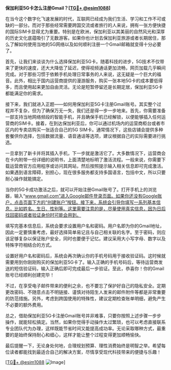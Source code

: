 **保加利亚5G卡怎么注册Gmail？[[TG💪+ @esim1088](https://t.me/s/esim1088)]**

在当今这个数字化飞速发展的时代，互联网已经成为我们生活、学习和工作不可或缺的一部分。而对于那些经常需要跨国交流或者旅行的人来说，拥有一张方便快捷的国际SIM卡显得尤为重要。特别是在欧洲，保加利亚以其美丽的自然风光和深厚的历史文化底蕴吸引了无数游客。如果你也计划去保加利亚旅游或者长期居住，那么了解如何使用当地的5G网络以及如何顺利注册一个Gmail邮箱就变得十分必要了。

首先，让我们来谈谈为什么选择保加利亚5G卡。随着科技的进步，5G技术不仅带来了更快的速度，还大大降低了延迟，使得视频通话更加流畅，网页加载几乎瞬间完成。对于那些习惯于依赖手机处理日常事务的人来说，这无疑是一个巨大的福音。此外，相比于国内运营商提供的漫游服务，购买一张本地5G卡的成本要低得多，而且使用起来更加自由灵活。无论是短暂停留还是长期定居，保加利亚5G卡都能满足你的需求。

接下来，我们就进入正题——如何用保加利亚5G卡注册Gmail账号。其实整个过程并不复杂，但为了确保万无一失，我们还是得一步一步地来。首先，你需要准备一部支持当地网络频段的智能手机，并且确保手机已经解锁，以便能够插入任何运营商的SIM卡。接着，在到达保加利亚后，你可以通过机场内的运营商柜台或者市区内的专卖店购买一张适合自己的5G SIM卡。通常情况下，这些店铺会提供多种套餐供你选择，包括数据流量、语音通话等选项，建议根据自己的实际需要进行挑选。

一旦拿到了新卡并将其插入手机，下一步就是激活它了。大多数情况下，运营商会在卡内附带一份详细的说明书，上面清楚地标明了激活流程。一般来说，你需要下载运营商官方应用程序或访问其网站，然后按照提示输入相关信息即可完成激活。如果遇到语言障碍，别担心，现在很多服务都支持多国语言，包括中文，所以只要耐心操作就能搞定。

当你的5G卡成功激活之后，就可以开始注册Gmail账号了。打开手机上的浏览器，输入“www.gmail.com”进入Google邮件登录页面。如果你还没有Google账户，点击页面下方的“创建账户”按钮。接下来，系统会引导你填写一系列基本信息，比如姓名、生日、性别等。这里需要注意的是，尽量使用真实信息，因为日后找回密码或者验证身份时可能会用到。

填写完基本信息后，系统会要求设置用户名和密码。用户名即为你的Gmail地址，因此一定要慎重考虑，最好选择简单易记且与自己相关联的名字。至于密码，则应该足够复杂以保证账户安全，同时也要便于记忆。建议采用大小写字母、数字以及特殊字符相结合的方式。

设置好用户名和密码后，系统会再次确认你的手机号码用于接收验证码。这时候就需要用到你刚刚购买的保加利亚5G卡了。输入正确的手机号码后，等待运营商发送的短信验证码，输入正确后即可完成最后一步验证。至此，恭喜你！你的Gmail账号已经顺利创建完毕！

不过，在享受电子邮件带来的便利之余，也不要忘了保护好自己的隐私安全。定期更改密码、不随意点击不明链接、谨慎对待陌生人发来的邮件附件等都是非常重要的防范措施。另外，考虑到跨国使用的特殊性，建议定期检查账单明细，避免产生不必要的额外费用。

总之，借助保加利亚5G卡注册Gmail账号并非难事，只要你按照上述步骤一步步操作，就能轻松搞定。当然，如果你觉得手动操作太过繁琐，也可以考虑直接联系专业团队代为办理，这样既能节省时间又能提高成功率。无论采取哪种方式，最重要的是始终保持耐心和细心，这样才能让整个过程变得更加顺畅愉快。

最后提醒一下，无论身处何地，合理规划预算、理性消费始终是明智之举。希望每位读者都能找到最适合自己的解决方案，尽情享受现代科技带来的便捷与乐趣！

[[TG💪+ @esim1088](https://t.me/s/esim1088) ![Image](https://i.postimg.cc/4NQfJmqS/Snipaste-2025-05-13-00-14-12.png)]